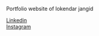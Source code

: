 Portfolio website of lokendar jangid


[Linkedin](https://www.linkedin.com/in/lokendar-jangid)<br>
[Instagram](https://www.instagram.com/lokendar__jangid)<br>

